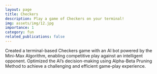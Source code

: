 ```yaml
---
layout: page
title: Checkers
description: Play a game of Checkers on your terminal!
img: assets/img/12.jpg
importance: 1
category: fun
related_publications: false
---
```


Created a terminal-based Checkers game with an AI bot powered by the Mini-Max Algorithm, enabling competitive play against an intelligent opponent. Optimized the AI’s decision-making using Alpha-Beta Pruning Method to achieve a challenging and efficient game-play experience.


<!-- <div class="row mt-3">
    <div class="col-sm mt-3 mt-md-0">
        {% include video.liquid path="https://www.youtube.com/embed/vOa5laHQ7vo" class="img-fluid rounded z-depth-1" %}
    </div>
</div> -->
